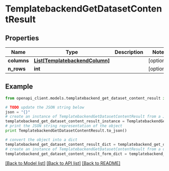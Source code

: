 # TemplatebackendGetDatasetContentResult


## Properties

Name | Type | Description | Notes
------------ | ------------- | ------------- | -------------
**columns** | [**List[TemplatebackendColumn]**](TemplatebackendColumn.md) |  | [optional] 
**n_rows** | **int** |  | [optional] 

## Example

```python
from openapi_client.models.templatebackend_get_dataset_content_result import TemplatebackendGetDatasetContentResult

# TODO update the JSON string below
json = "{}"
# create an instance of TemplatebackendGetDatasetContentResult from a JSON string
templatebackend_get_dataset_content_result_instance = TemplatebackendGetDatasetContentResult.from_json(json)
# print the JSON string representation of the object
print TemplatebackendGetDatasetContentResult.to_json()

# convert the object into a dict
templatebackend_get_dataset_content_result_dict = templatebackend_get_dataset_content_result_instance.to_dict()
# create an instance of TemplatebackendGetDatasetContentResult from a dict
templatebackend_get_dataset_content_result_form_dict = templatebackend_get_dataset_content_result.from_dict(templatebackend_get_dataset_content_result_dict)
```
[[Back to Model list]](../README.md#documentation-for-models) [[Back to API list]](../README.md#documentation-for-api-endpoints) [[Back to README]](../README.md)


